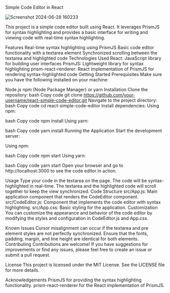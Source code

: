 Simple Code Editor in React

![Screenshot 2024-06-28 160233](https://github.com/AsifAnsar-i/code-editor/assets/91591849/9b9da8dd-2b16-49c9-b6ec-b90b50d981ef)

This project is a simple code editor built using React. It leverages PrismJS for syntax highlighting and provides a basic interface for writing and viewing code with real-time syntax highlighting.

Features
Real-time syntax highlighting using PrismJS
Basic code editor functionality with a textarea element
Synchronized scrolling between the textarea and highlighted code
Technologies Used
React: JavaScript library for building user interfaces
PrismJS: Lightweight library for syntax highlighting
prism-react-renderer: React implementation of PrismJS for rendering syntax-highlighted code
Getting Started
Prerequisites
Make sure you have the following installed on your machine:

Node.js
npm (Node Package Manager) or yarn
Installation
Clone the repository:
bash
Copy code
git clone https://github.com/your-username/react-simple-code-editor.git
Navigate to the project directory:
bash
Copy code
cd react-simple-code-editor
Install dependencies:
Using npm:

bash
Copy code
npm install
Using yarn:

bash
Copy code
yarn install
Running the Application
Start the development server:

Using npm:

bash
Copy code
npm start
Using yarn:

bash
Copy code
yarn start
Open your browser and go to http://localhost:3000 to see the code editor in action.

Usage
Type your code in the textarea on the page.
The code will be syntax-highlighted in real-time.
The textarea and the highlighted code will scroll together to keep the view synchronized.
Code Structure
src/App.js: Main application component that renders the CodeEditor component.
src/CodeEditor.js: Component that implements the code editor with syntax highlighting.
src/App.css: Basic styling for the application.
Customization
You can customize the appearance and behavior of the code editor by modifying the styles and configuration in CodeEditor.js and App.css.

Known Issues
Cursor misalignment can occur if the textarea and pre element styles are not perfectly synchronized.
Ensure that the fonts, padding, margin, and line height are identical for both elements.
Contributing
Contributions are welcome! If you have suggestions for improvements or find any issues, please feel free to create an issue or submit a pull request.

License
This project is licensed under the MIT License. See the LICENSE file for more details.

Acknowledgements
PrismJS for providing the syntax highlighting functionality.
prism-react-renderer for the React implementation of PrismJS.
